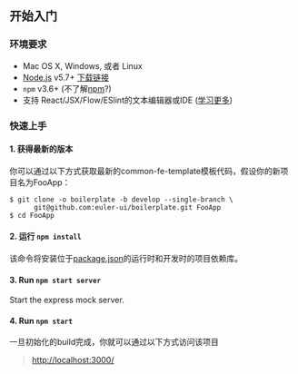 ## 开始入门

### 环境要求
  * Mac OS X, Windows, 或者 Linux
  * [Node.js](https://nodejs.org/) v5.7+ [下载链接](https://nodejs.org/en/download/stable/)
  * `npm` v3.6+ (不了解[npm](https://docs.npmjs.com/)?)
  * 支持 React/JSX/Flow/ESlint的文本编辑器或IDE ([学习更多](./how-to-configure-text-editors-zh.md))

### 快速上手

#### 1. 获得最新的版本

你可以通过以下方式获取最新的common-fe-template模板代码，假设你的新项目名为FooApp：

```shell
$ git clone -o boilerplate -b develop --single-branch \
      git@github.com:euler-ui/boilerplate.git FooApp
$ cd FooApp
```

#### 2. 运行 `npm install`
该命令将安装位于[package.json](./package.json)的运行时和开发时的项目依赖库。

#### 3. Run `npm start server`  
Start the express mock server.

#### 4. Run `npm start`
一旦初始化的build完成，你就可以通过以下方式访问该项目  
> [http://localhost:3000/](http://localhost:3000/)